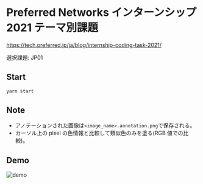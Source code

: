 # Preferred Networks インターンシップ 2021 テーマ別課題

https://tech.preferred.jp/ja/blog/internship-coding-task-2021/

選択課題: JP01

## Start

```sh
yarn start
```

## Note

- アノテーションされた画像は`<image_name>.annotation.png`で保存される。
- カーソル上の pixel の色情報と比較して類似色のみを塗る(RGB 値での比較)。

## Demo

![demo](./assets/demo.gif)

